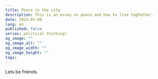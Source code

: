 ```yaml
---
title: Peace in the city
description: This is an essay on peace and how to live toghether.
date: 2023-03-08
lang: en
published: false
series: political thinking!
og_image: ""
og_image_alt: ""
og_image_width: ""
og_image_height: ""
tags:
---
```

<series-listing name="political thinking!"></series-listing>

Lets be friends.